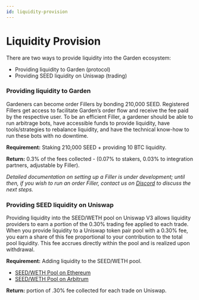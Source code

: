 ```yaml
---
id: liquidity-provision
---
```


# Liquidity Provision

There are two ways to provide liquidity into the Garden ecosystem:

- Providing liquidity to Garden (protocol)
- Providing SEED liquidity on Uniswap (trading)

### Providing liquidity to Garden

Gardeners can become order Fillers by bonding 210,000 SEED. Registered Fillers get access to facilitate Garden’s order flow and receive the fee paid by the respective user. To be an efficient Filler, a gardener should be able to run arbitrage bots, have accessible funds to provide liquidity, have tools/strategies to rebalance liquidity, and have the technical know-how to run these bots with no downtime.

**Requirement:** Staking 210,000 SEED + providing 10 BTC liquidity.

**Return:** 0.3% of the fees collected - (0.07% to stakers, 0.03% to integration partners, adjustable by Filler).

_Detailed documentation on setting up a Filler is under development; until then, if you wish to run an order Filler, contact us on [Discord](https://discord.gg/kqMBgeAKAh) to discuss the next steps._

### Providing SEED liquidity on Uniswap

Providing liquidity into the SEED/WETH pool on Uniswap V3 allows liquidity providers to earn a portion of the 0.30% trading fee applied to each trade. When you provide liquidity to a Uniswap token pair pool with a 0.30% fee, you earn a share of this fee proportional to your contribution to the total pool liquidity. This fee accrues directly within the pool and is realized upon withdrawal.

**Requirement:** Adding liquidity to the SEED/WETH pool.

- [SEED/WETH Pool on Ethereum](https://app.uniswap.org/#/swap?inputCurrency=0x5eed99d066a8caf10f3e4327c1b3d8b673485eed&outputCurrency=ETH)
- [SEED/WETH Pool on Arbitrum](https://app.uniswap.org/#/swap?chain=arbitrum&inputCurrency=0x86f65121804d2cdbef79f9f072d4e0c2eebabc08&outputCurrency=0x82af49447d8a07e3bd95bd0d56f35241523fbab1)

**Return:** portion of .30% fee collected for each trade on Uniswap.
